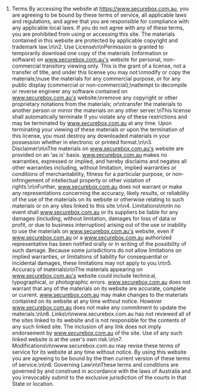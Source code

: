 1. Terms
By accessing the website at https://www.securebox.com.au, you are agreeing to be bound by these terms of service, all applicable laws and regulations, and agree that you are responsible for compliance with any applicable local laws. If you do not agree with any of these terms, you are prohibited from using or accessing this site. The materials contained in this website are protected by applicable copyright and trademark law.\n\n2. Use License\n\nPermission is granted to temporarily download one copy of the materials (information or software) on www.securebox.com.au's website for personal, non-commercial transitory viewing only. This is the grant of a license, not a transfer of title, and under this license you may not:\nmodify or copy the materials;\nuse the materials for any commercial purpose, or for any public display (commercial or non-commercial);\nattempt to decompile or reverse engineer any software contained on www.securebox.com.au's website;\nremove any copyright or other proprietary notations from the materials; or\ntransfer the materials to another person or mirror the materials on any other server.\nThis license shall automatically terminate if you violate any of these restrictions and may be terminated by www.securebox.com.au at any time. Upon terminating your viewing of these materials or upon the termination of this license, you must destroy any downloaded materials in your possession whether in electronic or printed format.\n\n3. Disclaimer\n\nThe materials on www.securebox.com.au's website are provided on an 'as is' basis. www.securebox.com.au makes no warranties, expressed or implied, and hereby disclaims and negates all other warranties including, without limitation, implied warranties or conditions of merchantability, fitness for a particular purpose, or non-infringement of intellectual property or other violation of rights.\n\nFurther, www.securebox.com.au does not warrant or make any representations concerning the accuracy, likely results, or reliability of the use of the materials on its website or otherwise relating to such materials or on any sites linked to this site.\n\n4. Limitations\n\nIn no event shall www.securebox.com.au or its suppliers be liable for any damages (including, without limitation, damages for loss of data or profit, or due to business interruption) arising out of the use or inability to use the materials on www.securebox.com.au's website, even if www.securebox.com.au or a www.securebox.com.au authorized representative has been notified orally or in writing of the possibility of such damage. Because some jurisdictions do not allow limitations on implied warranties, or limitations of liability for consequential or incidental damages, these limitations may not apply to you.\n\n5. Accuracy of materials\n\nThe materials appearing on www.securebox.com.au's website could include technical, typographical, or photographic errors. www.securebox.com.au does not warrant that any of the materials on its website are accurate, complete or current. www.securebox.com.au may make changes to the materials contained on its website at any time without notice. However www.securebox.com.au does not make any commitment to update the materials.\n\n6. Links\n\nwww.securebox.com.au has not reviewed all of the sites linked to its website and is not responsible for the contents of any such linked site. The inclusion of any link does not imply endorsement by www.securebox.com.au of the site. Use of any such linked website is at the user's own risk.\n\n7. Modifications\n\nwww.securebox.com.au may revise these terms of service for its website at any time without notice. By using this website you are agreeing to be bound by the then current version of these terms of service.\n\n8. Governing Law\n\nThese terms and conditions are governed by and construed in accordance with the laws of Australia and you irrevocably submit to the exclusive jurisdiction of the courts in that State or location.
